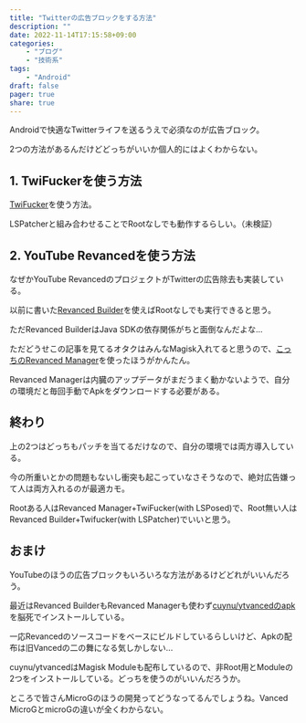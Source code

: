 ```yaml
---
title: "Twitterの広告ブロックをする方法"
description: ""
date: 2022-11-14T17:15:58+09:00
categories:
    - "ブログ"
    - "技術系"
tags:
    - "Android"
draft: false
pager: true
share: true
---
```


Androidで快適なTwitterライフを送るうえで必須なのが広告ブロック。

2つの方法があるんだけどどっちがいいか個人的にはよくわからない。

## 1. TwiFuckerを使う方法

[TwiFucker](https://github.com/Dr-TSNG/TwiFucker)を使う方法。

LSPatcherと組み合わせることでRootなしでも動作するらしい。（未検証）

## 2. YouTube Revancedを使う方法

なぜかYouTube RevancedのプロジェクトがTwitterの広告除去も実装している。

以前に書いた[Revanced Builder](http://hayao.fascode.net/blog/posts/20220713/youtube-revanced-easiest/)を使えばRootなしでも実行できると思う。

ただRevanced BuilderはJava SDKの依存関係がちと面倒なんだよな...

ただどうせこの記事を見てるオタクはみんなMagisk入れてると思うので、[こっちのRevanced Manager](https://github.com/revanced/revanced-manager)を使ったほうがかんたん。

Revanced Managerは内臓のアップデータがまだうまく動かないようで、自分の環境だと毎回手動でApkをダウンロードする必要がある。

## 終わり

上の2つはどっちもパッチを当てるだけなので、自分の環境では両方導入している。

今の所重いとかの問題もないし衝突も起こっていなさそうなので、絶対広告嫌って人は両方入れるのが最適カモ。

Rootある人はRevanced Manager+TwiFucker(with LSPosed)で、Root無い人はRevanced Builder+Twifucker(with LSPatcher)でいいと思う。

## おまけ

YouTubeのほうの広告ブロックもいろいろな方法があるけどどれがいいんだろう。

最近はRevanced BuilderもRevanced Managerも使わず[cuynu/ytvancedのapk](https://github.com/cuynu/ytvanced)を脳死でインストールしている。

一応Revancedのソースコードをベースにビルドしているらしいけど、Apkの配布は旧Vancedの二の舞になる気しかしない...

cuynu/ytvancedはMagisk Moduleも配布しているので、非Root用とModuleの2つをインストールしている。どっちを使うのがいいんだろうか。

ところで皆さんMicroGのほうの開発ってどうなってるんでしょうね。Vanced MicroGとmicroGの違いが全くわからない。
